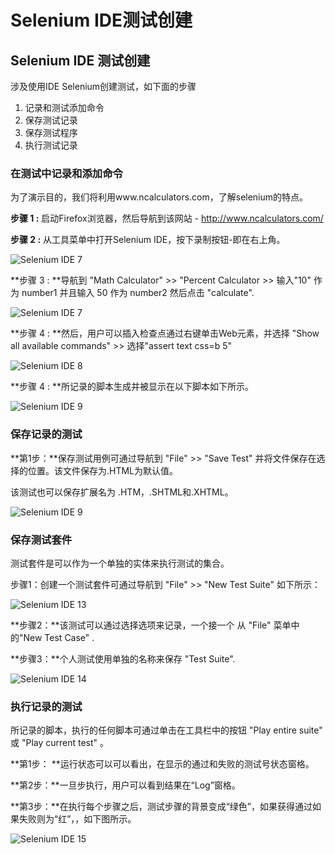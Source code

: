 # Selenium IDE测试创建

## Selenium IDE 测试创建

涉及使用IDE Selenium创建测试，如下面的步骤

1. 记录和测试添加命令
2. 保存测试记录
3. 保存测试程序
4. 执行测试记录

### 在测试中记录和添加命令

为了演示目的，我们将利用www.ncalculators.com，了解selenium的特点。

**步骤 1 :** 启动Firefox浏览器，然后导航到该网站 - http://www.ncalculators.com/

**步骤 2 :** 从工具菜单中打开Selenium IDE，按下录制按钮-即在右上角。

![Selenium IDE 7](images/1633424146-0.jpg)

**步骤 3 : **导航到 "Math Calculator" >> "Percent Calculator >> 输入"10" 作为 number1 并且输入 50 作为 number2 然后点击 "calculate".

![Selenium IDE 7](images/163342J94-1.jpg)

**步骤 4 :  **然后，用户可以插入检查点通过右键单击Web元素，并选择 "Show all available commands" >> 选择"assert text css=b 5"

![Selenium IDE 8](images/163342A38-2.jpg)

**步骤 4 : **所记录的脚本生成并被显示在以下脚本如下所示。

![Selenium IDE 9](images/1633424959-3.jpg)

### 保存记录的测试

**第1步：**保存测试用例可通过导航到 "File" >> "Save Test" 并将文件保存在选择的位置。该文件保存为.HTML为默认值。

该测试也可以保存扩展名为 .HTM，.SHTML和.XHTML。

![Selenium IDE 9](images/1633424959-3.jpg)

### 保存测试套件

测试套件是可以作为一个单独的实体来执行测试的集合。

步骤1：创建一个测试套件可通过导航到 "File" >> "New Test Suite" 如下所示：

![Selenium IDE 13](images/1633424059-5.jpg)

**步骤2：**该测试可以通过选择选项来记录，一个接一个 从 "File" 菜单中的"New Test Case" .

**步骤3：**个人测试使用单独的名称来保存 "Test Suite".

![Selenium IDE 14](images/1633426191-6.jpg)

### 执行记录的测试

所记录的脚本，执行的任何脚本可通过单击在工具栏中的按钮 "Play entire suite" 或 "Play current test" 。

**第1步： **运行状态可以可以看出，在显示的通过和失败的测试号状态窗格。

**第2步：**一旦步执行，用户可以看到结果在“Log”窗格。

**第3步：**在执行每个步骤之后，测试步骤的背景变成“绿色”，如果获得通过如果失败则为“红”，，如下图所示。

![Selenium IDE 15](images/1633422105-7.jpg)